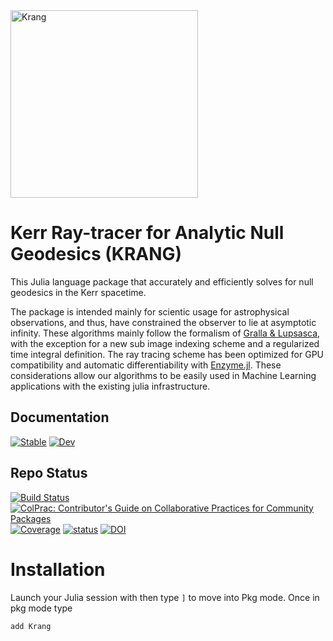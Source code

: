 <img width="300" alt="Krang" src="https://github.com/user-attachments/assets/bd42b144-c8b4-45aa-a331-944cfa9e9794">

# Kerr Ray-tracer for Analytic Null Geodesics (KRANG)

This Julia language package that accurately and efficiently solves for null geodesics in the Kerr spacetime.

The package is intended mainly for scientic usage for astrophysical observations, and thus, have constrained the observer to lie at asymptotic infinity.
These algorithms mainly follow the formalism of [Gralla & Lupsasca](https://journals.aps.org/prd/abstract/10.1103/PhysRevD.101.044032), with the exception for a new sub image indexing scheme and a regularized time integral definition.
The ray tracing scheme has been optimized for GPU compatibility and automatic differentiability with [Enzyme.jl](https://enzyme.mit.edu/julia/stable/). 
These considerations allow our algorithms to be easily used in Machine Learning applications with the existing julia infrastructure.

## Documentation
[![Stable](https://img.shields.io/badge/docs-stable-blue.svg)](https://dominic-chang.github.io/Krang.jl/stable/)
[![Dev](https://img.shields.io/badge/docs-dev-blue.svg)](https://dominic-chang.github.io/Krang.jl/dev/)
## Repo Status
[![Build Status](https://github.com/dominic-chang/Krang.jl/actions/workflows/CI.yml/badge.svg?branch=main)](https://github.com/dchang10/Krang.jl/actions/workflows/CI.yml?query=branch%3Amain)
[![ColPrac: Contributor's Guide on Collaborative Practices for Community Packages](https://img.shields.io/badge/ColPrac-Contributor's%20Guide-blueviolet)](https://github.com/SciML/ColPrac)
[![Coverage](https://codecov.io/gh/dominic-chang/Krang.jl/branch/main/graph/badge.svg)](https://codecov.io/gh/dchang10/Krang.jl)
[![status](https://joss.theoj.org/papers/378df5c54cd21e293b92ac692c21c0ed/status.svg)](https://joss.theoj.org/papers/378df5c54cd21e293b92ac692c21c0ed)
[![DOI](https://zenodo.org/badge/DOI/10.5281/zenodo.13936258.svg)](https://doi.org/10.5281/zenodo.13936258)
# Installation
Launch your Julia session with then type `]` to move into Pkg mode. Once in pkg mode type
```julia
add Krang
```
